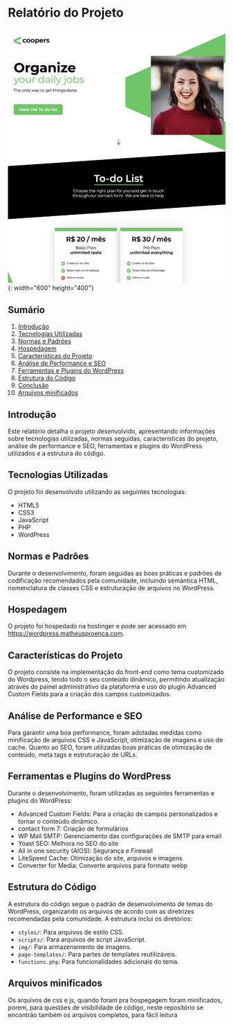 # Relatório do Projeto
![imagem do site](screenshot.jpeg){: width="600" height="400"}

## Sumário

1. [Introdução](#introdução)
2. [Tecnologias Utilizadas](#tecnologias-utilizadas)
3. [Normas e Padrões](#normas-e-padrões)
4. [Hospedagem](#hospedagem)
5. [Características do Projeto](#características-do-projeto)
6. [Análise de Performance e SEO](#análise-de-performance-e-seo)
7. [Ferramentas e Plugins do WordPress](#ferramentas-e-plugins-do-wordpress)
8. [Estrutura do Código](#estrutura-do-código)
9. [Conclusão](#conclusão)
9. [Arquivos minificados](#arquivos-minificados)

## Introdução

Este relatório detalha o projeto desenvolvido, apresentando informações sobre tecnologias utilizadas, normas seguidas, características do projeto, análise de performance e SEO, ferramentas e plugins do WordPress utilizados e a estrutura do código.

## Tecnologias Utilizadas

O projeto foi desenvolvido utilizando as seguintes tecnologias:

- HTML5
- CSS3
- JavaScript
- PHP
- WordPress

## Normas e Padrões

Durante o desenvolvimento, foram seguidas as boas práticas e padrões de codificação recomendados pela comunidade, incluindo semântica HTML, nomenclatura de classes CSS e estruturação de arquivos no WordPress.

## Hospedagem

O projeto foi hospedado na hostinger e pode ser acessado em https://wordpress.matheusproenca.com.

## Características do Projeto

O projeto consiste na implementação do front-end como tema customizado do Wordpress, tendo todo o seu conteúdo dinâmico, permitindo atualização através do painel administrativo da plataforma e uso do plugin Advanced Custom Fields para a criação dos campos customizados.

## Análise de Performance e SEO

Para garantir uma boa performance, foram adotadas medidas como minificação de arquivos CSS e JavaScript, otimização de imagens e uso de cache. Quanto ao SEO, foram utilizadas boas práticas de otimização de conteúdo, meta tags e estruturação de URLs.

## Ferramentas e Plugins do WordPress

Durante o desenvolvimento, foram utilizadas as seguintes ferramentas e plugins do WordPress:

- Advanced Custom Fields: Para a criação de campos personalizados e tornar o conteúdo dinâmico.
- contact form 7: Criação de formulários
- WP Mail SMTP: Gerenciamento das configurações de SMTP para email
- Yoast SEO: Melhora no SEO do site
- All in one security (AIOS): Segurança e Firewall
- LiteSpeed Cache: Otimização do site, arquivos e imagens
- Converter for Media: Converte arquivos para formato webp
  

## Estrutura do Código

A estrutura do código segue o padrão de desenvolvimento de temas do WordPress, organizando os arquivos de acordo com as diretrizes recomendadas pela comunidade. A estrutura inclui os diretórios:

- `styles/`: Para arquivos de estilo CSS.
- `scripts/`: Para arquivos de script JavaScript.
- `img/`: Para armazenamento de imagens.
- `page-templates/`: Para partes de templates reutilizáveis.
- `functions.php`: Para funcionalidades adicionais do tema.

## Arquivos minificados

Os arquivos de css e js, quando foram pra hospegagem foram minificados, porem, para questões de visibilidade de código, neste repositório se encontrão também os arquivos completos, para fácil leitura
